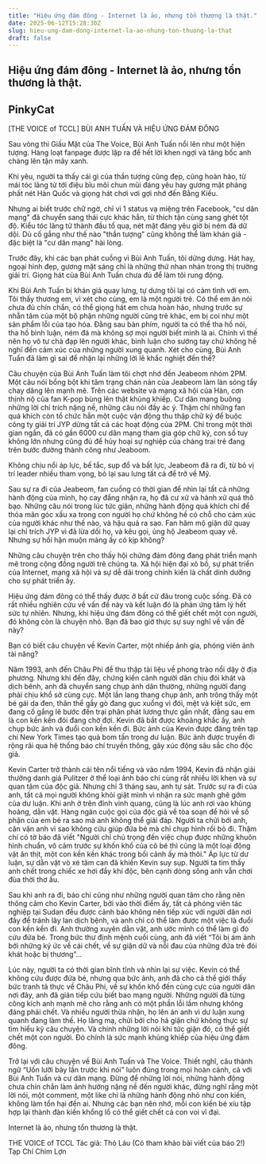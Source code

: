 ```yaml
---
title: "Hiệu ứng đám đông - Internet là ảo, nhưng tổn thương là thật."
date: 2025-06-12T15:28:30Z
slug: hieu-ung-dam-dong-internet-la-ao-nhung-ton-thuong-la-that
draft: false
---
```


## Hiệu ứng đám đông - Internet là ảo, nhưng tổn thương là thật.

## PinkyCat

[THE VOICE of TCCL] BÙI ANH TUẤN VÀ HIỆU ỨNG ĐÁM ĐÔNG
 
Sau vòng thi Giấu Mặt của The Voice, Bùi Anh Tuấn nổi lên như một hiện tượng. Hàng loạt fanpage được lập ra để hết lời khen ngợi và tâng bốc anh chàng lên tận mây xanh. 
 
Khi yêu, người ta thấy cái gì của thần tượng cũng đẹp, cũng hoàn hảo, từ mái tóc lãng tử tới điệu bĩu môi chun mũi đáng yêu hay gương mặt phảng phất nét Hàn Quốc và giọng hát chơi vơi gợi nhớ đến Bằng Kiều.
 
Nhưng ai biết trước chữ ngờ, chỉ vì 1 status vạ miệng trên Facebook, "cư dân mạng" đã chuyển sang thái cực khác hẳn, từ thích tận cùng sang ghét tột độ. Kiểu tóc lãng tử thành đầu tổ quạ, nét mặt đáng yêu giờ bị ném đá dữ dội. Dù cố gắng như thế nào "thần tượng" cũng không thể làm khán giả - đặc biệt là "cư dân mạng" hài lòng.
 
Trước đây, khi các bạn phát cuồng vì Bùi Anh Tuấn, tôi dửng dưng. Hát hay, ngoại hình đẹp, gương mặt sáng chỉ là những thứ nhan nhản trong thị trường giải trí. Giọng hát của Bùi Anh Tuấn chưa đủ để làm tôi rung động. 
 
Khi Bùi Anh Tuấn bị khán giả quay lưng, tự dưng tôi lại có cảm tình với em. Tôi thấy thương em, vì xét cho cùng, em là một người trẻ. Có thể em ăn nói chưa đủ chín chắn, có thể giọng hát em chưa hoàn hảo, nhưng trước sự nhẫn tâm của một bộ phận những người cũng trẻ khác, em bị coi như một sản phẩm lỗi của tạo hóa. Đằng sau bàn phím, người ta có thể tha hồ nói, tha hồ bình luận, ném đá mà không sợ mọi người biết mình là ai. Chính vì thế nên họ vô tư chà đạp lên người khác, bình luận cho sướng tay chứ không hề nghĩ đến cảm xúc của những người xung quanh. Xét cho cùng, Bùi Anh Tuấn đã làm gì sai để nhận lại những lời lẽ khắc nghiệt đến thế?
 
Câu chuyện của Bùi Anh Tuấn làm tôi chợt nhớ đến Jeabeom nhóm 2PM. Một câu nói bồng bột khi tâm trạng chán nản của Jeabeom làm làn sóng tẩy chay dâng lên mạnh mẽ. Trên các website và mạng xã hội của Hàn, cơn thịnh nộ của fan K-pop bùng lên thật khủng khiếp. Cư dân mạng buông những lời chỉ trích nặng nề, những câu nói đầy ác ý. Thậm chí những fan quá khích còn tổ chức hẳn một cuộc vận động thu thập chữ ký để buộc công ty giải trí JYP dừng tất cả các hoạt động của 2PM. Chỉ trong một thời gian ngắn, đã có gần 6000 cư dân mạng tham gia góp chữ ký, con số tuy không lớn nhưng cũng đủ để hủy hoại sự nghiệp của chàng trai trẻ đang trên bước đường thành công như Jeaboom.
 
Không chịu nổi áp lực, bế tắc, sụp đổ và bất lực, Jeabeom đã ra đi, từ bỏ vị trí leader nhiều tham vọng, bỏ lại sau lưng tất cả để trở về Mỹ.
 
Sau sự ra đi của Jeabeom, fan cuồng có thời gian để nhìn lại tất cả những hành động của mình, họ cay đắng nhận ra, họ đã cư xử và hành xử quá thô bạo. Những câu nói trong lúc tức giận, những hành động quá khích chỉ để thỏa mãn góc xấu xa trong con người họ chứ không hề có chỗ cho cảm xúc của người khác như thế nào, và hậu quả ra sao. Fan hâm mộ giận dữ quay lại chỉ trích JYP vì đã lừa dối họ, và kêu gọi, ủng hộ Jeabeom quay về. Nhưng sự hối hận muộn màng ấy có kịp không?
 
Những câu chuyện trên cho thấy hội chứng đám đông đang phát triển mạnh mẽ trong cộng đồng người trẻ chúng ta. Xã hội hiện đại xô bồ, sự phát triển của Internet, mạng xã hội và sự dễ dãi trong chính kiến là chất dinh dưỡng cho sự phát triển ấy.
 
Hiệu ứng đám đông có thể thấy được ở bất cứ đâu trong cuộc sống. Đã có rất nhiều nghiên cứu về vấn đề này và kết luận đó là phản ứng tâm lý hết sức tự nhiên. Nhưng, khi hiệu ứng đám đông có thể giết chết một con người, đó không còn là chuyện nhỏ. Bạn đã bao giờ thực sự suy nghĩ về vấn đề này?
 
Bạn có biết câu chuyện về Kevin Carter, một nhiếp ảnh gia, phóng viên ảnh tài năng?
 
Năm 1993, anh đến Châu Phi để thu thập tài liệu về phong trào nổi dậy ở địa phương. Nhưng khi đến đây, chứng kiến cảnh người dân chịu đói khát và dịch bênh, anh đã chuyển sang chụp ảnh dân thường, những người đang phải chịu khổ sở cùng cực. Một lần lang thang chụp ảnh, anh trông thấy một bé gái da đen, thân thể gầy gò đang gục xuống vì đói, mệt và kiệt sức, em đang cố gắng lê bước đến trại phân phát lương thực gần nhất, đằng sau em là con kền kền đói đang chờ đợi. Kevin đã bắt được khoảng khắc ấy, anh chụp bức ảnh và đuổi con kền kền đi. Bức ảnh của Kevin được đăng trên tạp chí New York Times tạo quả bom tấn trong dư luận. Bức ảnh được truyền đi rộng rãi qua hệ thống báo chí truyền thông, gây xúc động sâu sắc cho độc giả.
 
Kevin Carter trở thành cái tên nổi tiếng và vào năm 1994, Kevin đã nhận giải thưởng danh giá Pulitzer ở thể loại ảnh báo chí cùng rất nhiều lời khen và sự quan tâm của độc giả. Nhưng chỉ 3 tháng sau, anh tự sát. Trước sự ra đi của anh, tất cả mọi người không khỏi giật mình vì nhận ra sức mạnh ghê gớm của dư luận. Khi anh ở trên đỉnh vinh quang, cũng là lúc anh rơi vào khủng hoảng, dằn vặt. Hàng ngàn cuộc gọi của độc giả về tòa soạn để hỏi về số phận của em bé ra sao mà anh không thể giải đáp. Người ta chửi bới anh, căn vặn anh vì sao không cứu giúp đứa bé mà chỉ chụp hình rồi bỏ đi. Thậm chí có tờ báo đã viết "Người chỉ chú trọng đến việc chụp được những khuôn hình chuẩn, vô cảm trước sự khốn khổ của cô bé thì cũng là một loại động vật ăn thịt, một con kền kền khác trong bối cảnh ấy mà thôi." Áp lực từ dư luận, sự dằn vặt vò xé tâm can đã khiến Kevin suy sụp. Người ta tìm thấy anh chết trong chiếc xe hơi đầy khí độc, bên cạnh dòng sông anh vẫn chơi đùa thời thơ ấu.
 
Sau khi anh ra đi, báo chí cũng như những người quan tâm cho rằng nên thông cảm cho Kevin Carter, bởi vào thời điểm ấy, tất cả phóng viên tác nghiệp tại Sudan đều được cảnh báo không nên tiếp xúc với người dân nơi đây để tránh lây lan dịch bệnh, và anh chỉ có thể làm được một việc là đuổi con kền kền đi. Anh thường xuyên dằn vặt, anh ước mình có thể làm gì đó cứu đứa bé. Trong bức thư định mệnh cuối cùng, anh đã viết “Tôi bị ám ảnh bởi những ký ức về cái chết, về sự giận dữ và nỗi đau của những đứa trẻ đói khát hoặc bị thương”…
 
Lúc này, người ta có thời gian bĩnh tĩnh và nhìn lại sự việc. Kevin có thể không cứu được đứa bé, nhưng qua bức ảnh, anh đã cho cả thế giới thấy bức tranh tả thực về Châu Phi, về sự khốn khổ đến cùng cực của người dân nơi đây, anh đã gián tiếp cứu biết bao mạng người. Những người đã từng công kích anh mạnh mẽ cho rằng anh có một phần lỗi lầm nhưng không đáng phải chết. Và nhiều người thừa nhận, họ lên án anh vì dư luận xung quanh đang làm thế. Họ lăng mạ, chửi bới cho hả giận chứ không thực sự tìm hiểu kỹ câu chuyện. Và chính những lời nói khi tức giận đó, có thể giết chết một con người. Đó chính là sức mạnh khủng khiếp của hiệu ứng đám đông.
 
Trở lại với câu chuyện về Bùi Anh Tuấn và The Voice. Thiết nghĩ, câu thành ngữ “Uốn lưỡi bảy lần trước khi nói” luôn đúng trong mọi hoàn cảnh, cả với Bùi Anh Tuấn và cư dân mạng. Đừng để những lời nói, những hành động chưa chín chắn làm ảnh hưởng nặng nề đến người khác, đừng nghĩ rằng một lời nói, một comment, một like chỉ là những hành động nhỏ như con kiến, không làm tổn hại đến ai. Nhưng các bạn nên nhớ, mỗi con kiến bé xíu tập hợp lại thành đàn kiến khổng lồ có thể giết chết cả con voi vĩ đại.
 
Internet là ảo, nhưng tổn thương là thật.
 
 
THE VOICE of TCCL
Tác giả: Thỏ Láu (Có tham khảo bài viết của báo 2!)
Tạp Chí Chim Lợn